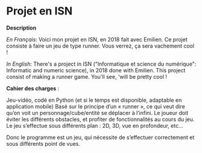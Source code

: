 # Projet en ISN
**Description**

*En Français*:
Voici mon projet en ISN, en 2018 fait avec Emilien. Ce projet consiste à faire un jeu de type runner.
Vous verrez, ça sera vachement cool !

*In English*:
There's a project in ISN ("Informatique et science du numérique": Informatic and numeric science), in 2018 done with Emilien.
This project consist of making a runner game.
You'll see, 'will be pretty cool !

**Cahier des charges** :

Jeu-vidéo, codé en Python (et si le temps est disponible, adaptable en application mobile)
Basé sur le principe d’un « runner », ce qui veut dire qu’on voit un personnage/cube/entité se déplacer à l’infini.
Le joueur doit éviter les différents obstacles, et profiter de fonctionnalités au cours du jeu.
Le jeu s’effectue sous différents plan : 2D, 3D, vue en profondeur, etc…

Donc le programme est un jeu, qui nécessite de s’effectuer correctement et sous différents point de vues.
